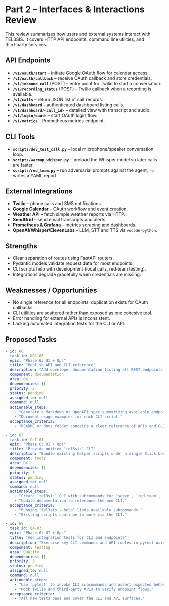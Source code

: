 # Part 2 – Interfaces & Interactions Review

This review summarizes how users and external systems interact with TEL3SIS. It covers HTTP API endpoints, command line utilities, and third‑party services.

## API Endpoints
- **`/v1/oauth/start`** – initiate Google OAuth flow for calendar access.
- **`/v1/oauth/callback`** – receive OAuth callback and store credentials.
- **`/v1/inbound_call`** (POST) – entry point for Twilio to start a conversation.
- **`/v1/recording_status`** (POST) – Twilio callback when a recording is available.
- **`/v1/calls`** – return JSON list of call records.
- **`/v1/dashboard`** – authenticated dashboard listing calls.
- **`/v1/dashboard/<call_id>`** – detailed view with transcript and audio.
- **`/v1/login/oauth`** – start OAuth login flow.
- **`/v1/metrics`** – Prometheus metrics endpoint.

## CLI Tools
- **`scripts/dev_test_call.py`** – local microphone/speaker conversation loop.
- **`scripts/warmup_whisper.py`** – preload the Whisper model so later calls are faster.
- **`scripts/red_team.py`** – run adversarial prompts against the agent; `-o` writes a YAML report.

## External Integrations
- **Twilio** – phone calls and SMS notifications.
- **Google Calendar** – OAuth workflow and event creation.
- **Weather API** – fetch simple weather reports via HTTP.
- **SendGrid** – send email transcripts and alerts.
- **Prometheus & Grafana** – metrics scraping and dashboards.
- **OpenAI/Whisper/ElevenLabs** – LLM, STT and TTS via `vocode-python`.

## Strengths
- Clear separation of routes using FastAPI routers.
- Pydantic models validate request data for most endpoints.
- CLI scripts help with development (local calls, red‑team testing).
- Integrations degrade gracefully when credentials are missing.

## Weaknesses / Opportunities
- No single reference for all endpoints; duplication exists for OAuth callbacks.
- CLI utilities are scattered rather than exposed as one cohesive tool.
- Error handling for external APIs is inconsistent.
- Lacking automated integration tests for the CLI or API.

## Proposed Tasks
```yaml
- id: 66
  task_id: DOC-06
  epic: "Phase 6: UI + Ops"
  title: "Publish API and CLI reference"
  description: "Add developer documentation listing all REST endpoints and command line tools."
  component: documentation
  area: DX
  dependencies: []
  priority: 2
  status: pending
  assigned_to: null
  command: null
  actionable_steps:
    - "Generate a Markdown or OpenAPI spec summarizing available endpoints."
    - "Document usage examples for each CLI script."
  acceptance_criteria:
    - "README or docs folder contains a clear reference of APIs and CLI commands."

- id: 67
  task_id: CLI-01
  epic: "Phase 6: UI + Ops"
  title: "Provide unified `tel3sis` CLI"
  description: "Bundle existing helper scripts under a single Click-based entry point."
  component: tools
  area: DX
  dependencies: []
  priority: 3
  status: pending
  assigned_to: null
  command: null
  actionable_steps:
    - "Create `tel3sis` CLI with subcommands for `serve`, `red-team`, `warmup`, and `dev-call`."
    - "Update documentation to reference the new CLI."
  acceptance_criteria:
    - "Running `tel3sis --help` lists available subcommands."
    - "Existing scripts continue to work via the CLI."

- id: 68
  task_id: QA-03
  epic: "Phase 6: UI + Ops"
  title: "Add integration tests for CLI and endpoints"
  description: "Exercise key CLI commands and API routes in pytest using mocked external services."
  component: testing
  area: Quality
  dependencies: []
  priority: 3
  status: pending
  assigned_to: null
  command: null
  actionable_steps:
    - "Use `pytest` to invoke CLI subcommands and assert expected behavior."
    - "Mock Twilio and third-party APIs to verify endpoint flows."
  acceptance_criteria:
    - "All new tests pass and cover the CLI and API surfaces."
```
